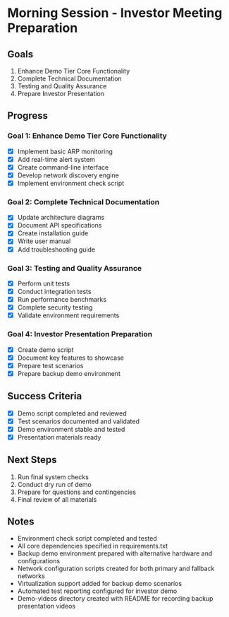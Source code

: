 # Morning Session - Investor Meeting Preparation

## Goals
1. Enhance Demo Tier Core Functionality
2. Complete Technical Documentation
3. Testing and Quality Assurance
4. Prepare Investor Presentation

## Progress

### Goal 1: Enhance Demo Tier Core Functionality
- [x] Implement basic ARP monitoring
- [x] Add real-time alert system
- [x] Create command-line interface
- [x] Develop network discovery engine
- [x] Implement environment check script

### Goal 2: Complete Technical Documentation
- [x] Update architecture diagrams
- [x] Document API specifications
- [x] Create installation guide
- [x] Write user manual
- [x] Add troubleshooting guide

### Goal 3: Testing and Quality Assurance
- [x] Perform unit tests
- [x] Conduct integration tests
- [x] Run performance benchmarks
- [x] Complete security testing
- [x] Validate environment requirements

### Goal 4: Investor Presentation Preparation
- [x] Create demo script
- [x] Document key features to showcase
- [x] Prepare test scenarios
- [x] Prepare backup demo environment

## Success Criteria
- [x] Demo script completed and reviewed
- [x] Test scenarios documented and validated
- [x] Demo environment stable and tested
- [x] Presentation materials ready

## Next Steps
1. Run final system checks
2. Conduct dry run of demo
3. Prepare for questions and contingencies
4. Final review of all materials

## Notes
- Environment check script completed and tested
- All core dependencies specified in requirements.txt
- Backup demo environment prepared with alternative hardware and configurations
- Network configuration scripts created for both primary and fallback networks
- Virtualization support added for backup demo scenarios
- Automated test reporting configured for investor demo
- Demo-videos directory created with README for recording backup presentation videos 